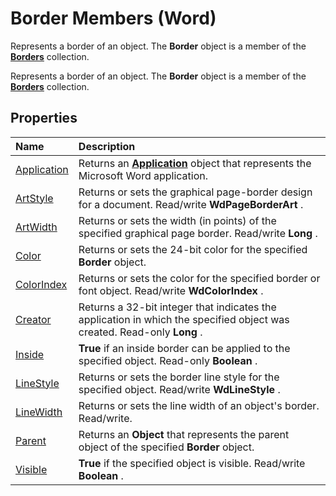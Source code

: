 
# Border Members (Word)
Represents a border of an object. The  **Border** object is a member of the **[Borders](6dd1d4cc-2dcf-22c7-a299-4721a5543ba3.md)** collection.

Represents a border of an object. The  **Border** object is a member of the **[Borders](6dd1d4cc-2dcf-22c7-a299-4721a5543ba3.md)** collection.


## Properties



|**Name**|**Description**|
|:-----|:-----|
|[Application](da43fc31-3558-09e5-5c52-a227ffcc7534.md)|Returns an  **[Application](d1cf6f8f-4e88-bf01-93b4-90a83f79cb44.md)** object that represents the Microsoft Word application.|
|[ArtStyle](999569c0-96de-0c6c-462c-ec32804f8801.md)|Returns or sets the graphical page-border design for a document. Read/write  **WdPageBorderArt** .|
|[ArtWidth](c99ad844-3a47-6291-b84f-d11db78c1f8d.md)|Returns or sets the width (in points) of the specified graphical page border. Read/write  **Long** .|
|[Color](ac9d1db8-ab9a-04b9-fa07-491b14bccabd.md)|Returns or sets the 24-bit color for the specified  **Border** object.|
|[ColorIndex](649e96e8-b815-2a9e-bebe-d38c847c2e93.md)|Returns or sets the color for the specified border or font object. Read/write  **WdColorIndex** .|
|[Creator](3e372111-4449-b3ef-e572-3cb0db4dcc69.md)|Returns a 32-bit integer that indicates the application in which the specified object was created. Read-only  **Long** .|
|[Inside](73a38a3c-6c24-36f2-c6c6-8b4d2f61dc07.md)| **True** if an inside border can be applied to the specified object. Read-only **Boolean** .|
|[LineStyle](1e95d9b9-1293-753a-efbd-8fc95e9dd8b0.md)|Returns or sets the border line style for the specified object. Read/write  **WdLineStyle** .|
|[LineWidth](31e87acf-fd7f-fa5c-d869-5f46bb7ed169.md)|Returns or sets the line width of an object's border. Read/write.|
|[Parent](e89380be-c72e-7ab0-bd39-db2703cb8292.md)|Returns an  **Object** that represents the parent object of the specified **Border** object.|
|[Visible](7040aa03-17dc-073c-c9db-e4a7cc2e7ef9.md)| **True** if the specified object is visible. Read/write **Boolean** .|
